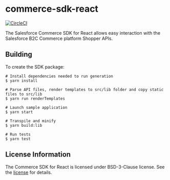 # commerce-sdk-react

[![CircleCI][circleci-image]][circleci-url]

The Salesforce Commerce SDK for React allows easy interaction with the Salesforce B2C Commerce platform Shopper APIs.

## Building

To create the SDK package:

```
# Install dependencies needed to run generation
$ yarn install

# Parse API files, render templates to src/lib folder and copy static files to src/lib
$ yarn run renderTemplates

# Launch sample application
$ yarn start

# Transpile and minify
$ yarn build:lib

# Run tests
$ yarn test
```

## License Information

The Commerce SDK for React is licensed under BSD-3-Clause license. See the [license](./LICENSE.txt) for details.

<!-- Markdown link & img dfn's -->
[circleci-image]: https://circleci.com/gh/SalesforceCommerceCloud/commerce-sdk-react.svg?style=svg&circle-token=379eaa6f00e0840e10dd80585b2b045d02a8f3b7
[circleci-url]: https://circleci.com/gh/SalesforceCommerceCloud/commerce-sdk-react
